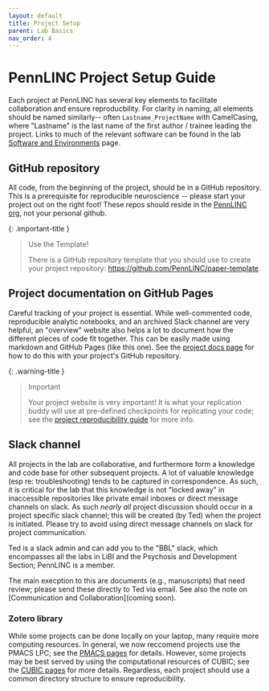 ```yaml
---
layout: default
title: Project Setup
parent: Lab Basics
nav_order: 4
---
```


# PennLINC Project Setup Guide

Each project at PennLINC has several key elements to facilitate collaboration and ensure reproducbility.
For clarity in naming, all elements should be named similarly-- often ```Lastname_ProjectName``` with CamelCasing,
where "Lastname" is the last name of the first author / trainee leading the project.
Links to much of the relevant software can be found in the lab [Software and Environments](https://pennlinc.github.io/docs/Basics/basics/) page.


## GitHub repository

All code, from the beginning of the project, should be in a GitHub repository.
This is a prerequisite for reproducible neuroscience -- please start your project out on the right foot!
These repos should reside in the [PennLINC org](www.github.com/PennLINC), not your personal github.

{: .important-title }
> Use the Template!
>
> There is a GitHub repository template that you should use to create your project repository:
> <https://github.com/PennLINC/paper-template>.


## Project documentation on GitHub Pages

Careful tracking of your project is essential.
While well-commented code, reproducible analytic notebooks, and an archived Slack channel are very helpful,
an "overview" website also helps a lot to document how the different pieces of code fit together.
This can be easily made using markdown and GitHub Pages (like this one).
See the [project docs page](/docs/documentation/project-documentation) for how to do this with your project's GitHub repository.

{: .warning-title }
> Important
>
> Your project website is very important!
> It is what your replication buddy will use at pre-defined checkpoints for replicating your code;
> see the [project reproducibility guide](/docs/LabHome/ReproSystem) for more info.


## Slack channel

All projects in the lab are collaborative, and furthermore form a knowledge and code base for other subsequent projects.
A lot of valuable knowledge (esp re: troubleshooting) tends to be captured in correspondence.
As such, it is critical for the lab that this knowledge is not "locked away" in inaccessible repositories like private email inboxes or direct message channels on slack.
As such _nearly all_ project discussion should occur in a project specific slack channel; this will be created (by Ted) when the project is initiated.
Please try to avoid using direct message channels on slack for project communication.

Ted is a slack admin and can add you to the "BBL" slack, which encompasses all the labs in LiBI and the Psychosis and Development Section;
PennLINC is a member.

The main execption to this are documents (e.g., manuscripts) that need review; please send these directly to Ted via email.
See also the note on [Communication and Collaboration](coming soon).


### Zotero library

While some projects can be done locally on your laptop, many require more computing resources.
In general, we now reccomend projects use the PMACS LPC; see the [PMACS pages](/docs/pmacs) for details.
However, some projects may be best served by using the computational resources of CUBIC;
see the [CUBIC pages](/docs/cubic) for more details.
Regardless, each project should use a common directory structure to ensure reproducibility.
